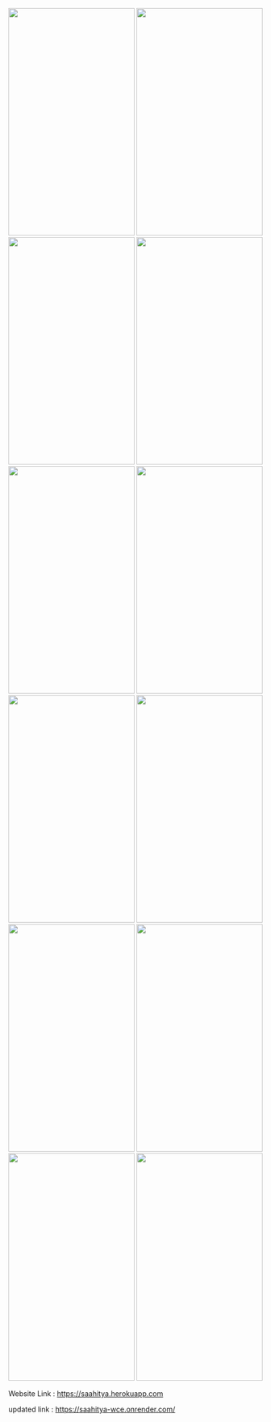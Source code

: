 
<p float="left">

<img src="https://user-images.githubusercontent.com/62249788/172778204-b3a0099c-4da9-43c4-b8e2-24cd522a12be.jpg" width="250" height="450" style="border-radius:30" />
<img src="https://user-images.githubusercontent.com/62249788/172778170-30708473-79ff-41b1-81bd-61126757a357.jpg" width="250" height="450" style="border-radius:30" />
<img src="https://user-images.githubusercontent.com/62249788/172778179-60dd39c5-5c16-4716-8953-f0471783750b.jpg" width="250" height="450" style="border-radius:30" />
<img src="https://user-images.githubusercontent.com/62249788/172778183-fe1192c3-a0be-4447-89c0-2e4eab2d6f67.jpg" width="250" height="450" style="border-radius:30" />


<img src="https://user-images.githubusercontent.com/62249788/172778174-c69a9cb1-49f9-41dc-8d75-beeb54a5c031.jpg" width="250" height="450" style="border-radius:30" />
<img src="https://user-images.githubusercontent.com/62249788/172778188-6214f2a1-82ca-4cee-abf8-602167f14f52.jpg" width="250" height="450" style="border-radius:30" />
<img src="https://user-images.githubusercontent.com/62249788/172778195-4e450f3e-d9cd-48f6-9cd5-22ba297f696d.jpg" width="250" height="450" style="border-radius:30" />

<img src="https://user-images.githubusercontent.com/62249788/172778160-6324ad9f-5a28-44bc-8aa3-ee868f5053fb.jpg" width="250" height="450" style="border-radius:30" />
<img src="https://user-images.githubusercontent.com/62249788/172778200-99f73db4-9314-4b52-89f9-2338389a00d7.jpg" width="250" height="450" style="border-radius:30" />
<img src="https://user-images.githubusercontent.com/62249788/172778201-106b5e99-506d-4880-8920-a2214375e719.jpg" width="250" height="450" style="border-radius:30" />
<img src="https://user-images.githubusercontent.com/62249788/172778152-4cfc948b-8aca-4d37-89ba-8f6df1cd3018.jpg" width="250" height="450" style="border-radius:30" />
<img src="https://user-images.githubusercontent.com/62249788/172778156-976b83cb-ef39-40c0-ac13-86202fc0e8cd.jpg" width="250" height="450" style="border-radius:30" />


</p>

Website Link : https://saahitya.herokuapp.com

updated link : https://saahitya-wce.onrender.com/
